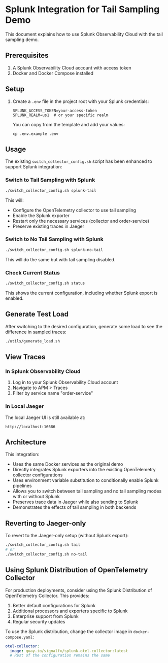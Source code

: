 # Splunk Integration for Tail Sampling Demo

This document explains how to use Splunk Observability Cloud with the tail sampling demo.

## Prerequisites

1. A Splunk Observability Cloud account with access token
2. Docker and Docker Compose installed

## Setup

1. Create a `.env` file in the project root with your Splunk credentials:
   ```
   SPLUNK_ACCESS_TOKEN=your-access-token
   SPLUNK_REALM=us1  # or your specific realm
   ```

   You can copy from the template and add your values:
   ```
   cp .env.example .env
   ```

## Usage

The existing `switch_collector_config.sh` script has been enhanced to support Splunk integration:

### Switch to Tail Sampling with Splunk

```bash
./switch_collector_config.sh splunk-tail
```

This will:
- Configure the OpenTelemetry collector to use tail sampling
- Enable the Splunk exporter
- Restart only the necessary services (collector and order-service)
- Preserve existing traces in Jaeger

### Switch to No Tail Sampling with Splunk

```bash
./switch_collector_config.sh splunk-no-tail
```

This will do the same but with tail sampling disabled.

### Check Current Status

```bash
./switch_collector_config.sh status
```

This shows the current configuration, including whether Splunk export is enabled.

## Generate Test Load

After switching to the desired configuration, generate some load to see the difference in sampled traces:

```bash
./utils/generate_load.sh
```

## View Traces

### In Splunk Observability Cloud

1. Log in to your Splunk Observability Cloud account
2. Navigate to APM > Traces
3. Filter by service name "order-service"

### In Local Jaeger

The local Jaeger UI is still available at:
```
http://localhost:16686
```

## Architecture

This integration:
- Uses the same Docker services as the original demo
- Directly integrates Splunk exporters into the existing OpenTelemetry collector configurations
- Uses environment variable substitution to conditionally enable Splunk pipelines
- Allows you to switch between tail sampling and no tail sampling modes with or without Splunk
- Preserves trace data in Jaeger while also sending to Splunk
- Demonstrates the effects of tail sampling in both backends

## Reverting to Jaeger-only

To revert to the Jaeger-only setup (without Splunk export):

```bash
./switch_collector_config.sh tail
# or
./switch_collector_config.sh no-tail
```

## Using Splunk Distribution of OpenTelemetry Collector

For production deployments, consider using the Splunk Distribution of OpenTelemetry Collector. This provides:

1. Better default configurations for Splunk
2. Additional processors and exporters specific to Splunk
3. Enterprise support from Splunk
4. Regular security updates

To use the Splunk distribution, change the collector image in `docker-compose.yaml`:

```yaml
otel-collector:
  image: quay.io/signalfx/splunk-otel-collector:latest
  # Rest of the configuration remains the same
```
